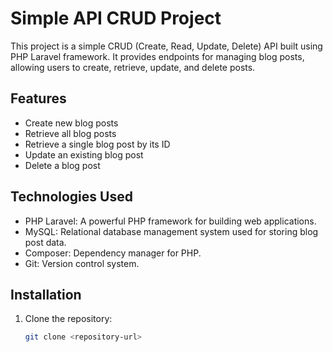 # Simple API CRUD Project

This project is a simple CRUD (Create, Read, Update, Delete) API built using PHP Laravel framework. It provides endpoints for managing blog posts, allowing users to create, retrieve, update, and delete posts.

## Features

- Create new blog posts
- Retrieve all blog posts
- Retrieve a single blog post by its ID
- Update an existing blog post
- Delete a blog post

## Technologies Used

- PHP Laravel: A powerful PHP framework for building web applications.
- MySQL: Relational database management system used for storing blog post data.
- Composer: Dependency manager for PHP.
- Git: Version control system.

## Installation

1. Clone the repository:

   ```bash
   git clone <repository-url>
